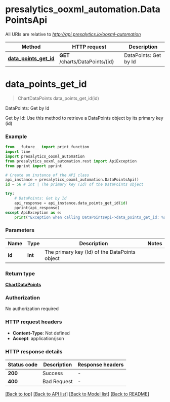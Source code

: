 # presalytics_ooxml_automation.DataPointsApi

All URIs are relative to *http://api.presalytics.io/ooxml-automation*

Method | HTTP request | Description
------------- | ------------- | -------------
[**data_points_get_id**](DataPointsApi.md#data_points_get_id) | **GET** /charts/DataPoints/{id} | DataPoints: Get by Id


# **data_points_get_id**
> ChartDataPoints data_points_get_id(id)

DataPoints: Get by Id

Get by Id: Use this method to retrieve a DataPoints object by its primary key (id)

### Example

```python
from __future__ import print_function
import time
import presalytics_ooxml_automation
from presalytics_ooxml_automation.rest import ApiException
from pprint import pprint

# Create an instance of the API class
api_instance = presalytics_ooxml_automation.DataPointsApi()
id = 56 # int | The primary key (Id) of the DataPoints object

try:
    # DataPoints: Get by Id
    api_response = api_instance.data_points_get_id(id)
    pprint(api_response)
except ApiException as e:
    print("Exception when calling DataPointsApi->data_points_get_id: %s\n" % e)
```

### Parameters

Name | Type | Description  | Notes
------------- | ------------- | ------------- | -------------
 **id** | **int**| The primary key (Id) of the DataPoints object | 

### Return type

[**ChartDataPoints**](ChartDataPoints.md)

### Authorization

No authorization required

### HTTP request headers

 - **Content-Type**: Not defined
 - **Accept**: application/json

### HTTP response details
| Status code | Description | Response headers |
|-------------|-------------|------------------|
**200** | Success |  -  |
**400** | Bad Request |  -  |

[[Back to top]](#) [[Back to API list]](../README.md#documentation-for-api-endpoints) [[Back to Model list]](../README.md#documentation-for-models) [[Back to README]](../README.md)

